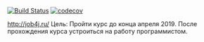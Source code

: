 [![Build Status](https://travis-ci.org/TemaKh/job4j.svg?branch=master)](https://travis-ci.org/TemaKh/job4j)
[![codecov](https://codecov.io/gh/TemaKh/job4j/branch/master/graph/badge.svg)](https://codecov.io/gh/TemaKh/job4j)

http://job4j.ru/
Цель: Пройти курс до конца апреля 2019.
      После прохождения курса устроиться на работу программистом. 